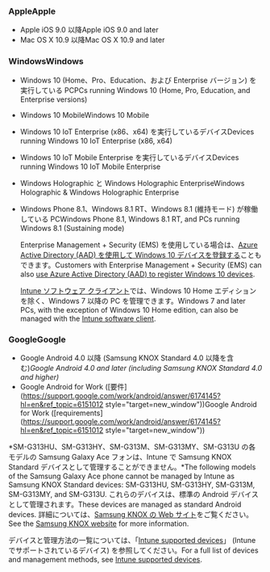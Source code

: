 

### <a name="apple"></a><span data-ttu-id="b9dc7-101">Apple</span><span class="sxs-lookup"><span data-stu-id="b9dc7-101">Apple</span></span>
  - <span data-ttu-id="b9dc7-102">Apple iOS 9.0 以降</span><span class="sxs-lookup"><span data-stu-id="b9dc7-102">Apple iOS 9.0 and later</span></span>
  - <span data-ttu-id="b9dc7-103">Mac OS X 10.9 以降</span><span class="sxs-lookup"><span data-stu-id="b9dc7-103">Mac OS X 10.9 and later</span></span>

### <a name="windows"></a><span data-ttu-id="b9dc7-104">Windows</span><span class="sxs-lookup"><span data-stu-id="b9dc7-104">Windows</span></span>
- <span data-ttu-id="b9dc7-105">Windows 10 (Home、Pro、Education、および Enterprise バージョン) を実行している PC</span><span class="sxs-lookup"><span data-stu-id="b9dc7-105">PCs running Windows 10 (Home, Pro, Education, and Enterprise versions)</span></span>
- <span data-ttu-id="b9dc7-106">Windows 10 Mobile</span><span class="sxs-lookup"><span data-stu-id="b9dc7-106">Windows 10 Mobile</span></span>
- <span data-ttu-id="b9dc7-107">Windows 10 IoT Enterprise (x86、x64) を実行しているデバイス</span><span class="sxs-lookup"><span data-stu-id="b9dc7-107">Devices running Windows 10 IoT Enterprise (x86, x64)</span></span>
- <span data-ttu-id="b9dc7-108">Windows 10 IoT Mobile Enterprise を実行しているデバイス</span><span class="sxs-lookup"><span data-stu-id="b9dc7-108">Devices running Windows 10 IoT Mobile Enterprise</span></span>
- <span data-ttu-id="b9dc7-109">Windows Holographic と Windows Holographic Enterprise</span><span class="sxs-lookup"><span data-stu-id="b9dc7-109">Windows Holographic &amp; Windows Holographic Enterprise</span></span>
- <span data-ttu-id="b9dc7-110">Windows Phone 8.1、Windows 8.1 RT、Windows 8.1 (維持モード) が稼働している PC</span><span class="sxs-lookup"><span data-stu-id="b9dc7-110">Windows Phone 8.1, Windows 8.1 RT, and PCs running Windows 8.1 (Sustaining mode)</span></span>

  <span data-ttu-id="b9dc7-111">Enterprise Management + Security (EMS) を使用している場合は、[Azure Active Directory (AAD) を使用して Windows 10 デバイスを登録する](/intune-classic/deploy-use/set-up-windows-device-management-with-microsoft-intune#azure-active-directory-enrollment)こともできます。</span><span class="sxs-lookup"><span data-stu-id="b9dc7-111">Customers with Enterprise Management + Security  (EMS) can also [use Azure Active Directory (AAD) to register Windows 10 devices](/intune-classic/deploy-use/set-up-windows-device-management-with-microsoft-intune#azure-active-directory-enrollment).</span></span>

  <span data-ttu-id="b9dc7-112">[Intune ソフトウェア クライアント](/intune-classic/deploy-use/manage-windows-pcs-with-microsoft-intune)では、Windows 10 Home エディションを除く、Windows 7 以降の PC を管理できます。</span><span class="sxs-lookup"><span data-stu-id="b9dc7-112">Windows 7 and later PCs, with the exception of Windows 10 Home edition, can also be managed with the [Intune software client](/intune-classic/deploy-use/manage-windows-pcs-with-microsoft-intune).</span></span>

### <a name="google"></a><span data-ttu-id="b9dc7-113">Google</span><span class="sxs-lookup"><span data-stu-id="b9dc7-113">Google</span></span>
- <span data-ttu-id="b9dc7-114">Google Android 4.0 以降 (Samsung KNOX Standard 4.0 以降を含む)*</span><span class="sxs-lookup"><span data-stu-id="b9dc7-114">Google Android 4.0 and later (including Samsung KNOX Standard 4.0 and higher)*</span></span>
- <span data-ttu-id="b9dc7-115">Google Android for Work ([要件](https://support.google.com/work/android/answer/6174145?hl=en&ref_topic=6151012 style="target=new_window"))</span><span class="sxs-lookup"><span data-stu-id="b9dc7-115">Google Android for Work ([requirements](https://support.google.com/work/android/answer/6174145?hl=en&ref_topic=6151012 style="target=new_window"))</span></span>

<span data-ttu-id="b9dc7-116">*SM-G313HU、SM-G313HY、SM-G313M、SM-G313MY、SM-G313U の各モデルの Samsung Galaxy Ace フォンは、Intune で Samsung KNOX Standard デバイスとして管理することができません。</span><span class="sxs-lookup"><span data-stu-id="b9dc7-116">*The following models of the Samsung Galaxy Ace phone cannot be managed by Intune as Samsung KNOX Standard devices: SM-G313HU, SM-G313HY, SM-G313M, SM-G313MY, and SM-G313U.</span></span> <span data-ttu-id="b9dc7-117">これらのデバイスは、標準の Android デバイスとして管理されます。</span><span class="sxs-lookup"><span data-stu-id="b9dc7-117">These devices are managed as standard Android devices.</span></span> <span data-ttu-id="b9dc7-118">詳細については、[Samsung KNOX の Web サイト](https://www.samsungknox.com/en)をご覧ください。</span><span class="sxs-lookup"><span data-stu-id="b9dc7-118">See the [Samsung KNOX website](https://www.samsungknox.com/en) for more information.</span></span>

<span data-ttu-id="b9dc7-119">デバイスと管理方法の一覧については、「[Intune supported devices](/intune/supported-devices-browsers#intune-supported-devices)」 (Intune でサポートされているデバイス) を参照してください。</span><span class="sxs-lookup"><span data-stu-id="b9dc7-119">For a full list of devices and management methods, see [Intune supported devices](/intune/supported-devices-browsers#intune-supported-devices).</span></span>
